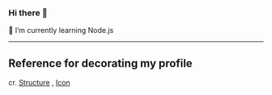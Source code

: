 ### Hi there 👋
🌱 I’m currently learning Node.js
***
## Reference for decorating my profile
cr. [Structure](https://github.com/adam-p/markdown-here/wiki/Markdown-Cheatsheet) , [Icon](https://gist.github.com/rxaviers/7360908)
<!--
**worrapimpeem/worrapimpeem** is a ✨ _special_ ✨ repository because its `README.md` (this file) appears on your GitHub profile.



Here are some ideas to get you started:

- 🔭 I’m currently working on ...
- 🌱 I’m currently learning ...
- 👯 I’m looking to collaborate on ...
- 🤔 I’m looking for help with ...
- 💬 Ask me about ...
- 📫 How to reach me: ...
- 😄 Pronouns: ...
- ⚡ Fun fact: ...
-->
